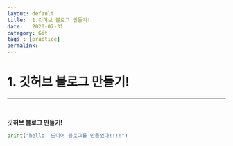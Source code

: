 ```yaml
---
layout: default
title:  1.깃허브 블로그 만들기!
date:   2020-07-31
category: Git
tags : [practice]
permalink: 
---
```


# 1. 깃허브 블로그 만들기!
* * * 
<br>

**깃허브 블로그 만들기!**

~~~python
print("hello! 드디어 블로그를 만들었다!!!!")
~~~